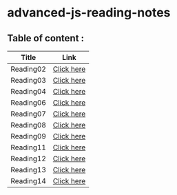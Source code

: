 # advanced-js-reading-notes

## Table of content : 
|Title|  Link|
|--|--|
|Reading02  | [Click here](https://github.com/Mohammed-Awadallah/advanced-js-reading-notes/blob/main/Reading02.md) |
|Reading03| [Click here](https://github.com/Mohammed-Awadallah/advanced-js-reading-notes/blob/main/Reading03.md)|  |
|Reading04|[Click here](https://github.com/Mohammed-Awadallah/advanced-js-reading-notes/blob/main/Reading04.md) |  |
|Reading06|[Click here](https://github.com/Mohammed-Awadallah/advanced-js-reading-notes/blob/main/Reading06.md) |  |
|Reading07|[Click here](https://github.com/Mohammed-Awadallah/advanced-js-reading-notes/blob/main/Reading07.md) |  |
|Reading08|[Click here](https://github.com/Mohammed-Awadallah/advanced-js-reading-notes/blob/main/Reading08.md) |  |
|Reading09|[Click here](https://github.com/Mohammed-Awadallah/advanced-js-reading-notes/blob/main/Reading09.md) |  |
|Reading11|[Click here](https://github.com/Mohammed-Awadallah/advanced-js-reading-notes/blob/main/Reading11.md) |  |
|Reading12|[Click here](https://github.com/Mohammed-Awadallah/advanced-js-reading-notes/blob/main/Reading12.md) |  |
|Reading13|[Click here](https://github.com/Mohammed-Awadallah/advanced-js-reading-notes/blob/main/Reading13.md) |  |
|Reading14|[Click here](https://github.com/Mohammed-Awadallah/advanced-js-reading-notes/blob/main/Reading14.md) |  |






